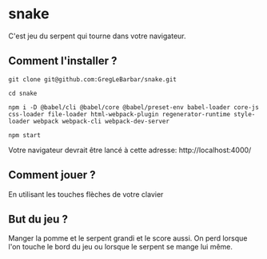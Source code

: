 # snake

C'est jeu du serpent qui tourne dans votre navigateur.

## Comment l'installer ?

`git clone git@github.com:GregLeBarbar/snake.git`

`cd snake`

`npm i -D @babel/cli @babel/core @babel/preset-env babel-loader core-js css-loader file-loader html-webpack-plugin regenerator-runtime style-loader webpack webpack-cli webpack-dev-server`

`npm start`

Votre navigateur devrait être lancé à cette adresse: http://localhost:4000/

## Comment jouer ?

En utilisant les touches flèches de votre clavier

## But du jeu ?

Manger la pomme et le serpent grandi et le score aussi.
On perd lorsque l'on touche le bord du jeu ou lorsque le serpent se mange lui même.
